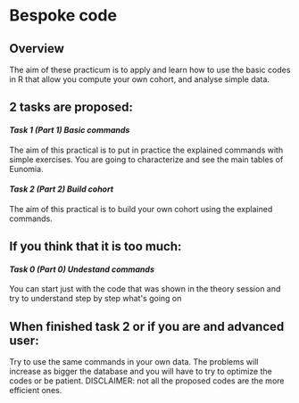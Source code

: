 Bespoke code
========================================================================================================================================================

## Overview
The aim of these practicum is to apply and learn how to use the basic codes in R that allow you compute your own cohort, and analyse simple data.

## 2 tasks are proposed:
#### *Task 1 (Part 1) Basic commands*
The aim of this practical is to put in practice the explained commands with simple exercises. You are going to characterize and see the main tables of Eunomia.
#### *Task 2 (Part 2) Build cohort*
The aim of this practical is to build your own cohort using the explained commands.

## If you think that it is too much:
#### *Task 0 (Part 0) Undestand commands*
You can start just with the code that was shown in the theory session and try to understand step by step what's going on

## When finished task 2 or if you are and advanced user:
Try to use the same commands in your own data. The problems will increase as bigger the database and you will have to try to optimize the codes or be patient.
DISCLAIMER: not all the proposed codes are the more efficient ones.
